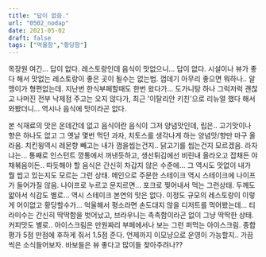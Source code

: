 ```yaml
---
title: "답이 없음."
url: "0502_nodap"
date: 2021-05-02
draft: false
tags: ["억울함","황당함"]
---
```

목장원 여긴... 답이 없다. 레스토랑인데 음식이 맛없으니... 답이 없다. 시설이나 뷰가 좋다 해서 맛없는 레스토랑이 좋은 곳이 될수는 없는법. 껍데기 아무리 좋으면 뭐하나.. 알맹이가 형편없는데. 지난번 한식부페할때도 한번 왔다가... 도가니탕 하나 그럭저럭 괜찮고 나머진 전부 낙제점 주고는 오지 않다가, 최근 '이탈리안 키친'으로 리뉴얼 했다 해서 와봤더니... 역시나 음식에 맛이라곤 없다.

본 식재료의 맛은 온데간데 없고 음식이란 음식이 그저 양념맛인데, 립은.. 고기맛이나 향은 하나도 없고 그 옛날 몇번 먹던 과자, 치토스를 생각나게 하는 양념맛/향만 마구 올라옴. 치킨윙역시 레몬향 빼고는 내가 껌을씹는건지.. 닭고기를 씹는건지 모르겠음. 라자냐는... 통째로 인스턴트 깡통에서 꺼낸듯하고, 생선튀김에선 비린내 올라오고 잡채든 야채볶음이든.. 따듯해야 할 음식은 간신히 차갑지 않은 수준에... 그 역시도 맛없이 내가 뭘 씹고 있는지도 모르는 그런 상태. 메인으로 주문한 스테이크 역시 스테이크에 나이프가 들어가질 않음. 나이프로 누르고 문지르면... 포크로 찢어내서 먹는 그런상태. 두께도 얇아서 식감도 별로... 역시 스테이크 본연의 맛은 없다. 이정도 규모의 레스토랑이 이렇게 어이없고 황당할수가... 억울해서 평소라면 손도대지 않을 디저트를 먹어봤는데... 티라미수는 간신히 딱딱함을 벗어났고, 브라우니는 촉촉함이라곤 없이 그냥 딱딱한 상태. 커피맛도 별로.. 아이스크림은 만원짜리 부페에서나 보는 그런 퍼먹는 아이스크림. 종합평가 5점 만점에 후하게 줘서 1.5점 준다. 언제까지 이모냥으로 운영이 가능할지.. 가끔씩은 소식들어보자. 바보들은 뷰 좋다고 많이들 찾아주려나??
